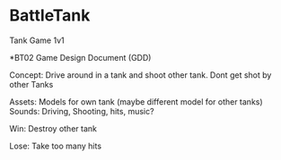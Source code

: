 # BattleTank
Tank Game 1v1

*BT02 Game Design Document (GDD)

Concept:
Drive around in a tank and shoot other tank. Dont get shot by other Tanks

Assets:
Models for own tank (maybe different model for other tanks)
Sounds: Driving, Shooting, hits, music?

Win: Destroy  other tank

Lose: Take too many hits
